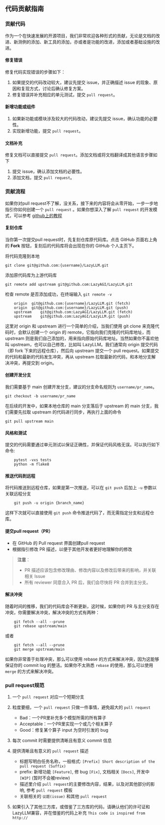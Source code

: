 ## 代码贡献指南
### 贡献代码

作为一个在快速发展的开源项目，我们非常欢迎各种形式的贡献，无论是文档的改进、新测例的添加、新工具的添加，亦或者是功能的改进，添加或者基础设施的改进。

#### 修复错误
修复代码实现错误的步骤如下：

1. 如果提交的代码改动较大，建议先提交 issue，并正确描述 issue 的现象、原因和复现方式，讨论后确认修复方案。
2. 修复错误并补充相应的单元测试，提交 ``pull request``。

#### 新增功能或组件

1. 如果新功能或模块涉及较大的代码改动，建议先提交 issue，确认功能的必要性。
2. 实现新增功能，提交 ``pull request``。

#### 文档补充

修复文档可以直接提交 ``pull request``。添加文档或将文档翻译成其他语言步骤如下

1. 提交 issue，确认添加文档的必要性。
2. 添加文档，提交 ``pull request``。

### 贡献流程

如果你对pull request不了解，没关系，接下来的内容将会从零开始，一步一步地指引你如何创建一个 ``pull request`` 。如果你想深入了解 ``pull request`` 的开发模式，可以参考 [github上的教程](https://docs.github.com/en/github/collaborating-with-issues-and-pull-requests/about-pull-requests)

#### 复刻仓库

当你第一次提交pull request时，先复刻仓库原代码库。点击 GitHub 页面右上角的 **Fork** 按钮，复刻后的代码库将会出现在你的 GitHub 个人主页下。

将代码克隆到本地

``git clone git@github.com:{username}/LazyLLM.git``

添加原代码库为上游代码库

``git remote add upstream git@github.com:LazyAGI/LazyLLM.git``

检查 remote 是否添加成功，在终端输入 ``git remote -v``

```
    origin	git@github.com:{username}/LazyLLM.git (fetch)
    origin	git@github.com:{username}/LazyLLM.git (push)
    upstream	git@github.com:LazyAGI/LazyLLM.git (fetch)
    upstream	git@github.com:LazyAGI/LazyLLM.git (push)
```

这里对 origin 和 upstream 进行一个简单的介绍，当我们使用 git clone 来克隆代码时，会默认创建一个 origin 的 remote，它指向我们克隆的代码库地址，而 upstream 则是我们自己添加的，用来指向原始代码库地址。当然如果你不喜欢他叫 upstream，也可以自己修改，比如叫 LazyLLM。我们通常向 origin 提交代码（即 fork 下来的远程仓库），然后向 upstream 提交一个 pull request。如果提交的代码和最新的代码发生冲突，再从 upstream 拉取最新的代码，和本地分支解决冲突，再提交到 origin。

#### 创建开发分支

我们需要基于 main 创建开发分支，建议的分支命名规则为 ``username/pr_name``。

``git checkout -b username/pr_name``

在后续的开发中，如果本地仓库的 main 分支落后于 upstream 的 main 分支，我们需要先拉取 upstream 的代码进行同步，再执行上面的命令

``git pull upstream main``

#### 风格和测试
提交的代码需要通过单元测试以保证正确性，并保证代码风格无误。可以执行如下命令:

```
    pytest -vxs tests
    python -m flake8
```

#### 推送代码到远程
将代码推送到远程仓库，如果是第一次推送，可以在 ``git push`` 后加上 ``-u`` 参数以关联远程分支

```
    git push -u origin {branch_name}
```
这样下次就可以直接使用 ``git push`` 命令推送代码了，而无需指定分支和远程仓库。

#### 提交pull request（PR）

- 在 GitHub 的 Pull request 界面创建pull request <br>
- 根据指引修改 PR 描述，以便于其他开发者更好地理解你的修改

> **注意**：
> - PR 描述应该包含修改理由、修改内容以及修改后带来的影响，并关联相关 Issue
> - 所有 reviewer 同意合入 PR 后，我们会尽快将 PR 合并到主分支。

#### 解决冲突

随着时间的推移，我们的代码库会不断更新，这时候，如果你的 PR 与主分支存在冲突，你需要解决冲突，解决冲突的方式有两种：

```
    git fetch --all --prune
    git rebase upstream/main
```
或者
```
    git fetch --all --prune
    git merge upstream/main
```
如果你非常善于处理冲突，那么可以使用 rebase 的方式来解决冲突，因为这能够保证你的 commit log 的整洁。如果你不太熟悉 ``rebase`` 的使用，那么可以使用 ``merge`` 的方式来解决冲突。

### pull request规范

1. 一个 ``pull request`` 对应一个短期分支

2. 粒度要细，一个 ``pull request`` 只做一件事情，避免超大的 ``pull request``

   - Bad：一个PR里补充多个模型所需的所有算子
   - Acceptable：一个PR里实现一个或几个相关算子
   - Good：修复某个算子 input 为空时引发的 bug

3. 每次 commit 时需要提供清晰且有意义 commit 信息

4. 提供清晰且有意义的 ``pull request`` 描述

   - 标题写明白任务名称，一般格式: ``[Prefix] Short description of the pull request (Suffix)``
   - prefix: 新增功能  ``[Feature]``, 修 bug ``[Fix]``, 文档相关 ``[Docs]``, 开发中 ``[WIP]`` (暂时不会被review)
   - 描述里介绍 ``pull request``的主要修改内容，结果，以及对其他部分的影响, 参考 ``pull request`` 模板
   - 关联相关的 ``议题(issue)`` 和其他 ``pull request``

5. 如果引入了其他三方库，或借鉴了三方库的代码，请确认他们的许可证和LazyLLM兼容，并在借鉴的代码上补充 ``This code is inspired from http://``